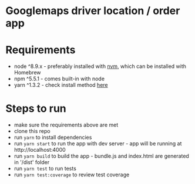 # Googlemaps driver location / order app

# Requirements

- node ^8.9.x - preferably installed with [nvm](https://github.com/creationix/nvm), which can be installed with Homebrew
- npm ^5.5.1 - comes built-in with node
- yarn ^1.3.2 - check install method [here](https://yarnpkg.com/en/docs/install#mac-stable)

# Steps to run

- make sure the requirements above are met
- clone this repo
- run `yarn` to install dependencies
- run `yarn start` to run the app with dev server - app will be running at http://localhost:4000
- run `yarn build` to build the app - bundle.js and index.html are generated in '/dist' folder
- run `yarn test` to run tests
- run `yarn test:coverage` to review test coverage
